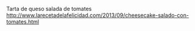 Tarta de queso salada de tomates	http://www.larecetadelafelicidad.com/2013/09/cheesecake-salado-con-tomates.html
